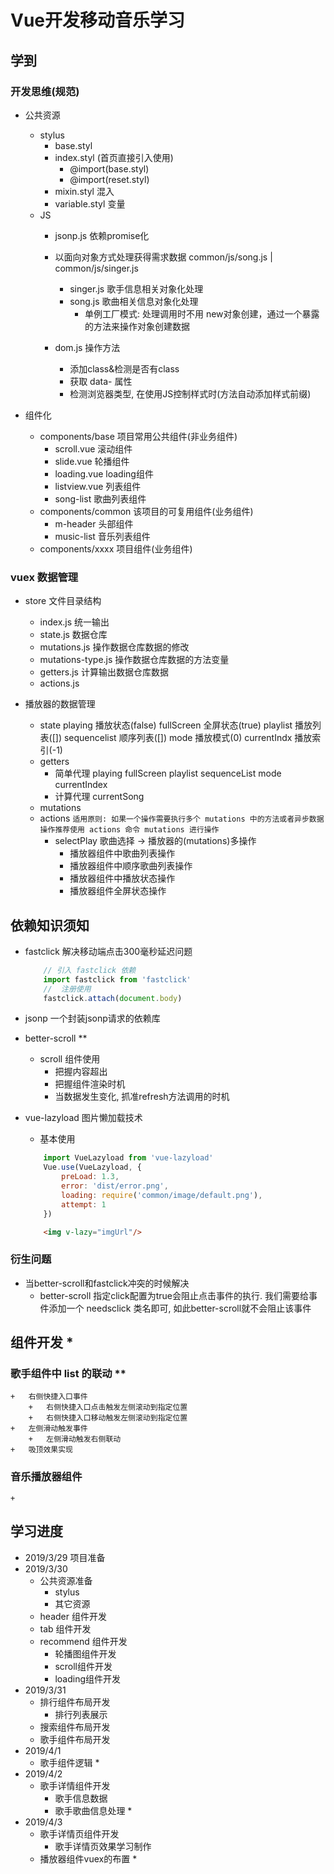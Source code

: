 # Vue开发移动音乐学习

## 学到

### 开发思维(规范)
- 公共资源
    + stylus
        +   base.styl
        +   index.styl (首页直接引入使用)
            +   @import(base.styl)
            +   @import(reset.styl)
        +   mixin.styl      混入
        +   variable.styl   变量
    + JS
        +   jsonp.js 依赖promise化

        +   以面向对象方式处理获得需求数据 common/js/song.js  |  common/js/singer.js
            +   singer.js 歌手信息相关对象化处理
            +   song.js   歌曲相关信息对象化处理
                +   单例工厂模式: 处理调用时不用 new对象创建，通过一个暴露的方法来操作对象创建数据

        +   dom.js 操作方法 
            +   添加class&检测是否有class
            +   获取 data- 属性
            +   检测浏览器类型, 在使用JS控制样式时(方法自动添加样式前缀) 
          

- 组件化
    + components/base   项目常用公共组件(非业务组件)
        + scroll.vue        滚动组件
        + slide.vue         轮播组件
        + loading.vue       loading组件
        + listview.vue      列表组件
        + song-list         歌曲列表组件
    + components/common 该项目的可复用组件(业务组件)
        + m-header          头部组件
        + music-list        音乐列表组件
    + components/xxxx   项目组件(业务组件)



### vuex 数据管理
-  store 文件目录结构
    + index.js          统一输出
    + state.js          数据仓库
    + mutations.js      操作数据仓库数据的修改
    + mutations-type.js 操作数据仓库数据的方法变量
    + getters.js        计算输出数据仓库数据
    + actions.js 

-   播放器的数据管理
    + state
        playing         播放状态(false)
        fullScreen      全屏状态(true)
        playlist        播放列表([])
        sequencelist    顺序列表([])
        mode            播放模式(0)
        currentIndx     播放索引(-1)
    + getters
        + 简单代理
            playing
            fullScreen
            playlist
            sequenceList
            mode
            currentIndex
        + 计算代理
            currentSong
    + mutations
    + actions
        `适用原则: 如果一个操作需要执行多个 mutations 中的方法或者异步数据操作推荐使用 actions 命令 mutations 进行操作`
        +  selectPlay 歌曲选择 -> 播放器的(mutations)多操作
            +  播放器组件中歌曲列表操作
            +  播放器组件中顺序歌曲列表操作
            +  播放器组件中播放状态操作
            +  播放器组件全屏状态操作

## 依赖知识须知
- fastclick 解决移动端点击300毫秒延迟问题
    ```js
        // 引入 fastclick 依赖  
        import fastclick from 'fastclick'
        //  注册使用
        fastclick.attach(document.body)
    ```

- jsonp 一个封装jsonp请求的依赖库

- better-scroll **
    + scroll 组件使用
        +  把握内容超出
        +  把握组件渲染时机
        +  当数据发生变化, 抓准refresh方法调用的时机

- vue-lazyload 图片懒加载技术
    + 基本使用
    ```js
        import VueLazyload from 'vue-lazyload'
        Vue.use(VueLazyload, {
            preLoad: 1.3,
            error: 'dist/error.png',
            loading: require('common/image/default.png'),
            attempt: 1
        }) 
    ```
    ```html
        <img v-lazy="imgUrl"/>
    ```


### 衍生问题
- 当better-scroll和fastclick冲突的时候解决
    + better-scroll 指定click配置为true会阻止点击事件的执行. 我们需要给事件添加一个 needsclick 类名即可, 如此better-scroll就不会阻止该事件 

## 组件开发 *
###  歌手组件中 list 的联动 **
    +   右侧快捷入口事件
        +   右侧快捷入口点击触发左侧滚动到指定位置
        +   右侧快捷入口移动触发左侧滚动到指定位置
    +   左侧滑动触发事件
        +   左侧滑动触发右侧联动
    +   吸顶效果实现

### 音乐播放器组件
    +  


## 学习进度
- 2019/3/29 项目准备
- 2019/3/30 
    + 公共资源准备
        + stylus 
        + 其它资源        
    + header 组件开发
    + tab 组件开发
    + recommend 组件开发
        + 轮播图组件开发
        + scroll组件开发
        + loading组件开发
- 2019/3/31
    + 排行组件布局开发
        +   排行列表展示
    + 搜索组件布局开发
    + 歌手组件布局开发
- 2019/4/1
    + 歌手组件逻辑 *
- 2019/4/2
    + 歌手详情组件开发
        + 歌手信息数据
        + 歌手歌曲信息处理 *
- 2019/4/3
    + 歌手详情页组件开发
        + 歌手详情页效果学习制作
    + 播放器组件vuex的布置 *